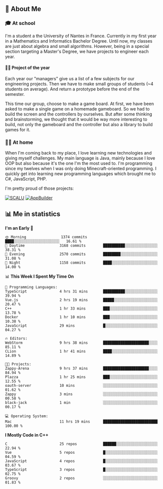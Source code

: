 ## 👀 About Me

### 🎓 At school

I'm a student a the University of Nantes in France. Currently in my first year in a Mathematics and Informatics Bachelor Degree. Until now, my classes are just about algebra and small algorithms. However, being in a special section targeting a Master's Degree, we have projects to engineer each year. 

#### 🔧🔬 Project of the year

Each year our "managers" give us a list of a few subjects for our engineering projects. Then we have to make small groups of students (~4 students on average). And return a prototype before the end of the semester.

This time our group, choose to make a game board. At first, we have been asked to make a single game on a homemade gameboard. So we had to build the screen and the controllers by ourselves. 
But after some thinking and brainstorming, we thought that it would be way more interesting to build, not only the gameboard and the controller but also a library to build games for it.

### 👨‍💻 At home

When I'm coming back to my place, I love learning new technologies and giving myself challenges. My main language is Java, mainly because I love OOP but also because it's the one I'm the most used to. I'm programming since my twelves when I was only doing Minecraft-oriented programming.  I quickly get into learning new programming languages which brought me to C#, JavaScript, PHP. 

I'm pretty proud of those projects:

[![SCALU](https://github-readme-stats.vercel.app/api/pin?username=renardfute&repo=SCALU)](https://github.com/renardfute/scalu)
[![AppBuilder](https://github-readme-stats.vercel.app/api/pin?username=pulsedev2&repo=AppBuilder)](https://github.com/pulsedev2/AppBuilder)

## 📊 Me in statistics
<!--START_SECTION:waka-->
**I'm an Early 🐤** 

```text
🌞 Morning                1374 commits        ████░░░░░░░░░░░░░░░░░░░░░   16.61 % 
🌆 Daytime                3168 commits        ██████████░░░░░░░░░░░░░░░   38.31 % 
🌃 Evening                2570 commits        ████████░░░░░░░░░░░░░░░░░   31.08 % 
🌙 Night                  1158 commits        ████░░░░░░░░░░░░░░░░░░░░░   14.00 % 
```


📊 **This Week I Spent My Time On** 

```text
💬 Programming Languages: 
TypeScript               4 hrs 31 mins       ██████████░░░░░░░░░░░░░░░   39.94 % 
Vue.js                   2 hrs 19 mins       █████░░░░░░░░░░░░░░░░░░░░   20.47 % 
C++                      1 hr 33 mins        ███░░░░░░░░░░░░░░░░░░░░░░   13.78 % 
Docker                   1 hr 10 mins        ███░░░░░░░░░░░░░░░░░░░░░░   10.38 % 
JavaScript               29 mins             █░░░░░░░░░░░░░░░░░░░░░░░░   04.27 % 

🔥 Editors: 
WebStorm                 9 hrs 38 mins       █████████████████████░░░░   85.11 % 
CLion                    1 hr 41 mins        ████░░░░░░░░░░░░░░░░░░░░░   14.89 % 

🐱‍💻 Projects: 
Zappy-Arena              9 hrs 37 mins       █████████████████████░░░░   84.94 % 
Plazza                   1 hr 25 mins        ███░░░░░░░░░░░░░░░░░░░░░░   12.55 % 
oauth-server             10 mins             ░░░░░░░░░░░░░░░░░░░░░░░░░   01.62 % 
Zappy                    3 mins              ░░░░░░░░░░░░░░░░░░░░░░░░░   00.58 % 
black-jack               1 min               ░░░░░░░░░░░░░░░░░░░░░░░░░   00.17 % 

💻 Operating System: 
Mac                      11 hrs 19 mins      █████████████████████████   100.00 % 
```

**I Mostly Code in C++** 

```text
C                        25 repos            ██████░░░░░░░░░░░░░░░░░░░   22.94 % 
Vue                      5 repos             █░░░░░░░░░░░░░░░░░░░░░░░░   04.59 % 
JavaScript               4 repos             █░░░░░░░░░░░░░░░░░░░░░░░░   03.67 % 
TypeScript               3 repos             █░░░░░░░░░░░░░░░░░░░░░░░░   02.75 % 
Groovy                   2 repos             ░░░░░░░░░░░░░░░░░░░░░░░░░   01.83 % 
```




<!--END_SECTION:waka-->
